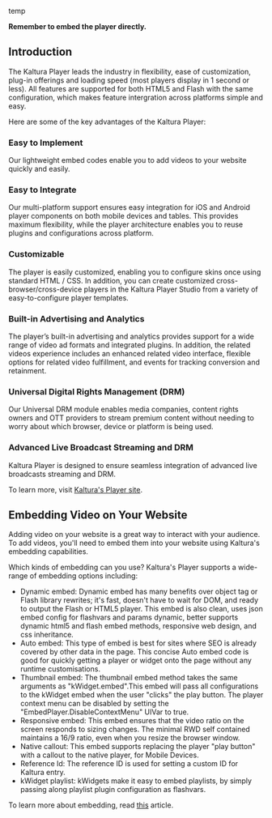 temp


**Remember to embed the player directly.**

## Introduction  

The Kaltura Player leads the industry in flexibility, ease of customization, plug-in offerings and loading speed (most players display in 1 second or less). All features are supported for both HTML5 and Flash with the same configuration, which makes feature intergration across platforms simple and easy. 

Here are some of the key advantages of the Kaltura Player:

### Easy to Implement  

Our lightweight embed codes enable you to add videos to your website quickly and easily.

### Easy to Integrate  

Our multi-platform support ensures easy integration for iOS and Android player components on both mobile devices and tables. This provides maximum flexibility, while the player architecture enables you to reuse plugins and configurations across platform.

### Customizable  

The player is easily customized, enabling you to configure skins once using standard HTML / CSS. In addition, you can create customized cross-browser/cross-device players in the Kaltura Player Studio from a variety of easy-to-configure player templates.

### Built-in Advertising and Analytics  

The player’s built-in advertising and analytics provides support for a wide range of video ad formats and integrated plugins. In addition, the related videos experience includes an enhanced related video interface, flexible options for related video fulfillment, and events for tracking conversion and retainment.

### Universal Digital Rights Management (DRM)  

Our Universal DRM module enables media companies, content rights owners and OTT providers to stream premium content without needing to worry about which browser, device or platform is being used. 

### Advanced Live Broadcast Streaming and DRM  

Kaltura Player is designed to ensure seamless integration of advanced live broadcasts streaming and DRM.

To learn more, visit [Kaltura's Player site](http://player.kaltura.com/docs/).


## Embedding Video on Your Website  

Adding video on your website is a great way to interact with your audience. To add videos, you'll need to embed them into your website using Kaltura's embedding capabilities.

Which kinds of embedding can you use? Kaltura's Player supports a wide-range of embedding options including:

* Dynamic embed: Dynamic embed has many benefits over object tag or Flash library rewrites; it's fast, doesn't have to wait for DOM, and ready to output the Flash or HTML5 player. This embed is also clean, uses json embed config for flashvars and params dynamic, better supports dynamic html5 and flash embed methods, responsive web design, and css inheritance.
* Auto embed: This type of embed is best for sites where SEO is already covered by other data in the page. This concise Auto embed code is good for quickly getting a player or widget onto the page without any runtime customisations.
* Thumbnail embed: The thumbnail embed method takes the same arguments as "kWidget.embed".This embed will pass all configurations to the kWidget embed when the user "clicks" the play button. The player context menu can be disabled by setting the "EmbedPlayer.DisableContextMenu" UIVar to true.
* Responsive embed: This embed ensures that the video ratio on the screen responds to sizing changes. The minimal RWD self contained maintains a 16/9 ratio, even when you resize the browser window.
* Native callout: This embed supports replacing the player "play button" with a callout to the native player, for Mobile Devices.
* Reference Id: The reference ID is used for setting a custom ID for Kaltura entry.
* kWidget playlist: kWidgets make it easy to embed playlists, by simply passing along playlist plugin configuration as flashvars.

To learn more about embedding, read [this](http://player.kaltura.com/docs/PlayerRules) article.
